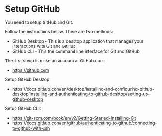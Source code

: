 # Setup GitHub

You need to setup GitHub and Git. 

Follow the instructions below. There are two methods: 

- GitHub Desktop - This is a desktop application that manages your interactions with Git and GitHub
- GitHub CLI - This the command line interface for Git and GitHub

The first steup is make an account at GitHub.com:

- https://github.com

Setup GitHub Desktop:

- https://docs.github.com/en/desktop/installing-and-configuring-github-desktop/installing-and-authenticating-to-github-desktop/setting-up-github-desktop

Setup GitHub CLI:

- https://git-scm.com/book/en/v2/Getting-Started-Installing-Git
- https://docs.github.com/en/github/authenticating-to-github/connecting-to-github-with-ssh

